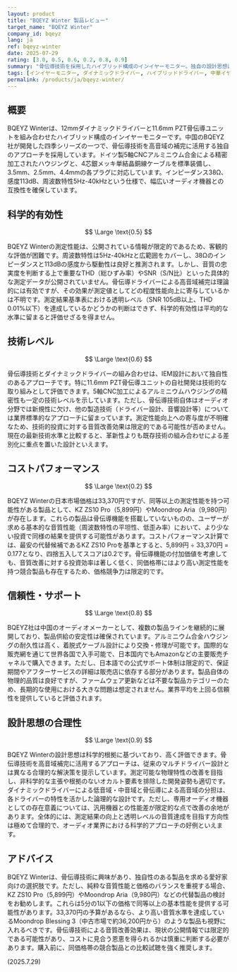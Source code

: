 ```yaml
---
layout: product
title: "BQEYZ Winter 製品レビュー"
target_name: "BQEYZ Winter"
company_id: bqeyz
lang: ja
ref: bqeyz-winter
date: 2025-07-29
rating: [3.0, 0.5, 0.6, 0.2, 0.8, 0.9]
summary: "骨伝導技術を採用したハイブリッド構成のインイヤーモニター。独自の設計思想は評価できるが、コストパフォーマンスに課題を抱える製品です。"
tags: [インイヤーモニター, ダイナミックドライバー, ハイブリッドドライバー, 中華イヤホン, 骨伝導]
permalink: /products/ja/bqeyz-winter/
---
```

## 概要

BQEYZ Winterは、12mmダイナミックドライバーと11.6mm PZT骨伝導ユニットを組み合わせたハイブリッド構成のインイヤーモニターです。中国のBQEYZ社が開発した四季シリーズの一つで、骨伝導技術を高音域の補完に活用する独自のアプローチを採用しています。ドイツ製5軸CNCアルミニウム合金による精密加工されたハウジングと、4芯銀メッキ単結晶銅線ケーブルを標準装備し、3.5mm、2.5mm、4.4mmの各プラグに対応しています。インピーダンス38Ω、感度113dB、周波数特性5Hz-40kHzという仕様で、幅広いオーディオ機器との互換性を確保しています。

## 科学的有効性

$$ \Large \text{0.5} $$

BQEYZ Winterの測定性能は、公開されている情報が限定的であるため、客観的な評価が困難です。周波数特性は5Hz-40kHzと広範囲をカバーし、38Ωのインピーダンスと113dBの感度から駆動性は良好と推測されます。しかし、音質の忠実度を判断する上で重要なTHD（総ひずみ率）やSNR（S/N比）といった具体的な測定データが公開されていません。骨伝導ドライバーによる高音域補完は理論的には有効ですが、その効果が測定値としてどの程度性能向上に寄与しているかは不明です。測定結果基準表における透明レベル（SNR 105dB以上、THD 0.01%以下）を達成しているかどうかの判断はできず、科学的有効性は平均的な水準に留まると評価せざるを得ません。

## 技術レベル

$$ \Large \text{0.6} $$

骨伝導技術とダイナミックドライバーの組み合わせは、IEM設計において独自性のあるアプローチです。特に11.6mm PZT骨伝導ユニットの自社開発は技術的な取り組みとして評価できます。5軸CNC加工によるアルミニウムハウジングの精密性も一定の技術レベルを示しています。ただし、骨伝導技術自体はオーディオ分野では新規性に欠け、他の製造技術（ドライバー設計、音響設計等）については業界標準的なアプローチに留まっています。測定性能向上への寄与度が不明確なため、技術的投資に対する音質改善効果は限定的である可能性が否めません。現在の最新技術水準と比較すると、革新性よりも既存技術の組み合わせによる差別化に重点を置いた設計といえます。

## コストパフォーマンス

$$ \Large \text{0.2} $$

BQEYZ Winterの日本市場価格は33,370円ですが、同等以上の測定性能を持つ可能性がある製品として、KZ ZS10 Pro（5,899円）やMoondrop Aria（9,980円）が存在します。これらの製品は骨伝導機能を搭載していないものの、ユーザーが求める基本的な音質性能（周波数特性の平坦性、低歪み率）において、より少ない投資で同様の結果を提供する可能性があります。コストパフォーマンス計算では、最安の代替候補であるKZ ZS10 Proを基準とすると、5,899円 ÷ 33,370円 = 0.177となり、四捨五入してスコアは0.2です。骨伝導機能の付加価値を考慮しても、音質改善に対する投資効率は著しく低く、同価格帯にはより高い測定性能を持つ競合製品も存在するため、価格競争力は限定的です。

## 信頼性・サポート

$$ \Large \text{0.8} $$

BQEYZ社は中国のオーディオメーカーとして、複数の製品ラインを継続的に展開しており、製品供給の安定性は確保されています。アルミニウム合金ハウジングの耐久性は高く、着脱式ケーブル設計により交換・修理が可能です。国際的な販売網を通じて世界各国で入手可能で、日本国内でもAmazonなどの主要販売チャネルで購入できます。ただし、日本語での公式サポート体制は限定的で、保証期間やアフターサービスの詳細は販売店に依存する部分があります。製品自体の物理的品質は良好ですが、ファームウェア更新などは不要な製品カテゴリーのため、長期的な使用における大きな問題は想定されません。業界平均を上回る信頼性を提供していると評価されます。

## 設計思想の合理性

$$ \Large \text{0.9} $$

BQEYZ Winterの設計思想は科学的根拠に基づいており、高く評価できます。骨伝導技術を高音域補完に活用するアプローチは、従来のマルチドライバー設計とは異なる合理的な解決策を提示しています。測定可能な物理特性の改善を目指し、非科学的な主張や根拠のないオカルト要素を排除した開発姿勢も適切です。ダイナミックドライバーによる低音域・中音域と骨伝導による高音域の分担は、各ドライバーの特性を活かした論理的な設計です。ただし、専用オーディオ機器としての存在意義については、汎用機器との性能差が限定的な点で改善の余地があります。全体的には、測定結果の向上と透明レベルの音質達成を目指す方向性は極めて合理的で、オーディオ業界における科学的アプローチの好例といえます。

## アドバイス

BQEYZ Winterは、骨伝導技術に興味があり、独自性のある製品を求める愛好家向けの選択肢です。ただし、純粋な音質性能と価格のバランスを重視する場合、KZ ZS10 Pro（5,899円）やMoondrop Aria（9,980円）などの代替製品の検討をお勧めします。これらは5分の1以下の価格で同等以上の基本性能を提供する可能性があります。33,370円の予算があるなら、より高い音質水準を達成しているMoondrop Blessing 3（中古市場で約36,200円から）のような製品も視野に入れるべきです。骨伝導技術による音質改善効果は、現状の公開情報では限定的である可能性があり、コストに見合う恩恵を得られるかは慎重に判断する必要があります。購入前に、同価格帯の競合製品との比較試聴を強く推奨します。

(2025.7.29)

